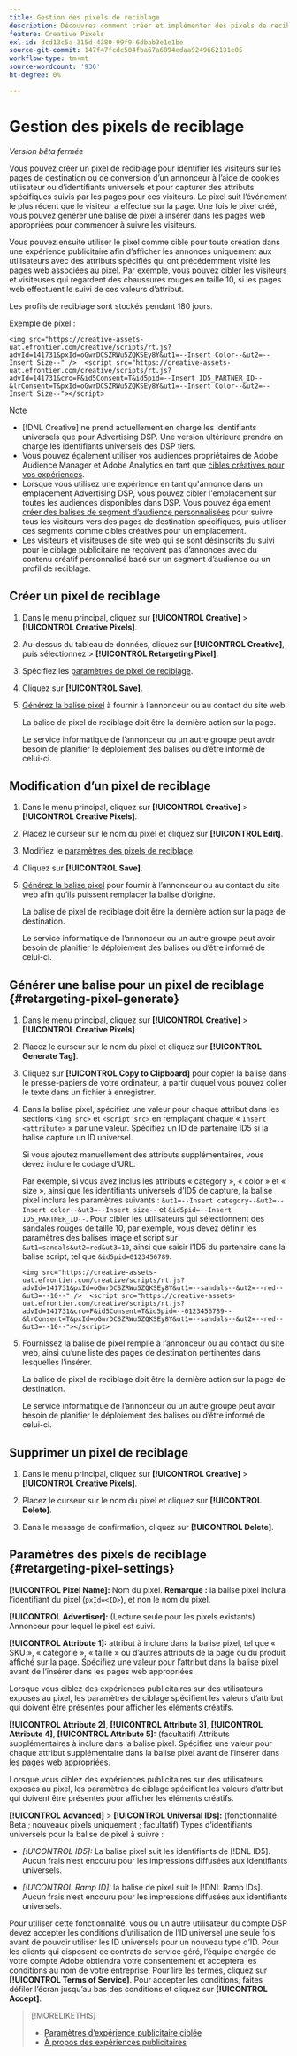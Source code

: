 ```yaml
---
title: Gestion des pixels de reciblage
description: Découvrez comment créer et implémenter des pixels de reciblage à utiliser comme cibles pour les expériences publicitaires.
feature: Creative Pixels
exl-id: dcd13c5a-315d-4380-99f9-6dbab3e1e1be
source-git-commit: 147f47fcdc504fba67a6894edaa9249662131e05
workflow-type: tm+mt
source-wordcount: '936'
ht-degree: 0%

---
```


# Gestion des pixels de reciblage

*Version bêta fermée*

<!-- Note to self: These aren't segments -- we don't create a pool of users. -->

Vous pouvez créer un pixel de reciblage pour identifier les visiteurs sur les pages de destination ou de conversion d’un annonceur à l’aide de cookies utilisateur ou d’identifiants universels et pour capturer des attributs spécifiques suivis par les pages pour ces visiteurs. Le pixel suit l’événement le plus récent que le visiteur a effectué sur la page. Une fois le pixel créé, vous pouvez générer une balise de pixel à insérer dans les pages web appropriées pour commencer à suivre les visiteurs.<!-- Note to self: surfer id=cookie or universal ID -->

Vous pouvez ensuite utiliser le pixel comme cible pour toute création dans une expérience publicitaire afin d’afficher les annonces uniquement aux utilisateurs avec des attributs spécifiés qui ont précédemment visité les pages web associées au pixel. Par exemple, vous pouvez cibler les visiteurs et visiteuses qui regardent des chaussures rouges en taille 10, si les pages web effectuent le suivi de ces valeurs d’attribut.<!-- better example? Make sure they match attribute examples below -->

Les profils de reciblage sont stockés pendant 180 jours.

Exemple de pixel :

```
<img src="https://creative-assets-uat.efrontier.com/creative/scripts/rt.js?advId=141731&pxId=oGwrDCSZRWu5ZQKSEy8Y&ut1=--Insert Color--&ut2=--Insert Size--" />  <script src="https://creative-assets-uat.efrontier.com/creative/scripts/rt.js?advId=141731&cro=F&id5Consent=T&id5pid=--Insert ID5_PARTNER_ID--&lrConsent=T&pxId=oGwrDCSZRWu5ZQKSEy8Y&ut1=--Insert Color--&ut2=--Insert Size--"></script>
```

>[!NOTE]
>
> * [!DNL Creative] ne prend actuellement en charge les identifiants universels que pour Advertising DSP. Une version ultérieure prendra en charge les identifiants universels des DSP tiers.<!-- Clarify this and reword as needed -->
>* Vous pouvez également utiliser vos audiences propriétaires de Adobe Audience Manager et Adobe Analytics en tant que [ cibles créatives pour vos expériences](/help/creative/experiences/experience-settings-targeting.md).
>* Lorsque vous utilisez une expérience en tant qu&#39;annonce dans un emplacement Advertising DSP, vous pouvez cibler l&#39;emplacement sur toutes les audiences disponibles dans DSP. Vous pouvez également [créer des balises de segment d’audience personnalisées](/help/dsp/audiences/custom-segment-create.md) pour suivre tous les visiteurs vers des pages de destination spécifiques, puis utiliser ces segments comme cibles créatives pour un emplacement.
>* Les visiteurs et visiteuses de site web qui se sont désinscrits du suivi pour le ciblage publicitaire ne reçoivent pas d’annonces avec du contenu créatif personnalisé basé sur un segment d’audience ou un profil de reciblage.

## Créer un pixel de reciblage

1. Dans le menu principal, cliquez sur **[!UICONTROL Creative]** > **[!UICONTROL Creative Pixels]**.

1. Au-dessus du tableau de données, cliquez sur **[!UICONTROL Creative]**, puis sélectionnez > **[!UICONTROL Retargeting Pixel]**.

1. Spécifiez les [paramètres de pixel de reciblage](#retargeting-pixel-settings).

1. Cliquez sur **[!UICONTROL Save]**.

1. [Générez la balise pixel](#retargeting-pixel-generate) à fournir à l’annonceur ou au contact du site web.

   La balise de pixel de reciblage doit être la dernière action sur la page.<!-- verify here and below -->

   Le service informatique de l’annonceur ou un autre groupe peut avoir besoin de planifier le déploiement des balises ou d’être informé de celui-ci.

## Modification d’un pixel de reciblage

1. Dans le menu principal, cliquez sur **[!UICONTROL Creative]** > **[!UICONTROL Creative Pixels]**.

1. Placez le curseur sur le nom du pixel et cliquez sur **[!UICONTROL Edit]**.

1. Modifiez le [paramètres des pixels de reciblage](#retargeting-pixel-settings).

1. Cliquez sur **[!UICONTROL Save]**.

1. [Générez la balise pixel](#retargeting-pixel-generate) pour fournir à l’annonceur ou au contact du site web afin qu’ils puissent remplacer la balise d’origine.

   La balise de pixel de reciblage doit être la dernière action sur la page de destination.

   Le service informatique de l’annonceur ou un autre groupe peut avoir besoin de planifier le déploiement des balises ou d’être informé de celui-ci.

## Générer une balise pour un pixel de reciblage {#retargeting-pixel-generate}

1. Dans le menu principal, cliquez sur **[!UICONTROL Creative]** > **[!UICONTROL Creative Pixels]**.

1. Placez le curseur sur le nom du pixel et cliquez sur **[!UICONTROL Generate Tag]**.

1. Cliquez sur **[!UICONTROL Copy to Clipboard]** pour copier la balise dans le presse-papiers de votre ordinateur, à partir duquel vous pouvez coller le texte dans un fichier à enregistrer.

1. Dans la balise pixel, spécifiez une valeur pour chaque attribut dans les sections `<img src>` et `<script src>` en remplaçant chaque « `Insert <attribute>` » par une valeur. Spécifiez un ID de partenaire ID5 si la balise capture un ID universel.

   Si vous ajoutez manuellement des attributs supplémentaires, vous devez inclure le codage d’URL.

   Par exemple, si vous avez inclus les attributs « category », « color » et « size », ainsi que les identifiants universels d’ID5 de capture, la balise pixel inclura les paramètres suivants : `&ut1=--Insert category--&ut2=--Insert color--&ut3=--Insert size--` et `&id5pid=--Insert ID5_PARTNER_ID--`. Pour cibler les utilisateurs qui sélectionnent des sandales rouges de taille 10, par exemple, vous devez définir les paramètres des balises image et script sur `&ut1=sandals&ut2=red&ut3=10`, ainsi que saisir l’ID5 du partenaire dans la balise script, tel que `&id5pid=0123456789`.

   `<img src="https://creative-assets-uat.efrontier.com/creative/scripts/rt.js?advId=141731&pxId=oGwrDCSZRWu5ZQKSEy8Y&ut1=--sandals--&ut2=--red--&ut3=--10--" />  <script src="https://creative-assets-uat.efrontier.com/creative/scripts/rt.js?advId=141731&cro=F&id5Consent=T&id5pid=--0123456789--&lrConsent=T&pxId=oGwrDCSZRWu5ZQKSEy8Y&ut1=--sandals--&ut2=--red--&ut3=--10--"></script>`

1. Fournissez la balise de pixel remplie à l’annonceur ou au contact du site web, ainsi qu’une liste des pages de destination pertinentes dans lesquelles l’insérer.

   La balise de pixel de reciblage doit être la dernière action sur la page de destination.

   Le service informatique de l’annonceur ou un autre groupe peut avoir besoin de planifier le déploiement des balises ou d’être informé de celui-ci.

## Supprimer un pixel de reciblage

1. Dans le menu principal, cliquez sur **[!UICONTROL Creative]** > **[!UICONTROL Creative Pixels]**.

1. Placez le curseur sur le nom du pixel et cliquez sur **[!UICONTROL Delete]**.

1. Dans le message de confirmation, cliquez sur **[!UICONTROL Delete]**.

## Paramètres des pixels de reciblage {#retargeting-pixel-settings}

**[!UICONTROL Pixel Name]:** Nom du pixel. **Remarque :** la balise pixel inclura l’identifiant du pixel (`pxId=<ID>`), et non le nom du pixel.

**[!UICONTROL Advertiser]:** (Lecture seule pour les pixels existants) Annonceur pour lequel le pixel est suivi.

**[!UICONTROL Attribute 1]:** attribut à inclure dans la balise pixel, tel que « SKU », « catégorie », « taille » ou d’autres attributs de la page ou du produit affiché sur la page. Spécifiez une valeur pour l’attribut dans la balise pixel avant de l’insérer dans les pages web appropriées.

Lorsque vous ciblez des expériences publicitaires sur des utilisateurs exposés au pixel, les paramètres de ciblage spécifient les valeurs d’attribut qui doivent être présentes pour afficher les éléments créatifs.

**[!UICONTROL Attribute 2]**, **[!UICONTROL Attribute 3]**, **[!UICONTROL Attribute 4]**, **[!UICONTROL Attribute 5]:** (facultatif) Attributs supplémentaires à inclure dans la balise pixel. Spécifiez une valeur pour chaque attribut supplémentaire dans la balise pixel avant de l’insérer dans les pages web appropriées.

Lorsque vous ciblez des expériences publicitaires sur des utilisateurs exposés au pixel, les paramètres de ciblage spécifient les valeurs d’attribut qui doivent être présentes pour afficher les éléments créatifs.

**[!UICONTROL Advanced]** > **[!UICONTROL Universal IDs]:** (fonctionnalité Beta ; nouveaux pixels uniquement ; facultatif) Types d’identifiants universels pour la balise de pixel à suivre :

* *[!UICONTROL ID5]:* La balise pixel suit les identifiants de [!DNL ID5]. Aucun frais n’est encouru pour les impressions diffusées aux identifiants universels.

* *[!UICONTROL Ramp ID]:* la balise de pixel suit le [!DNL Ramp IDs]. Aucun frais n’est encouru pour les impressions diffusées aux identifiants universels.

Pour utiliser cette fonctionnalité, vous ou un autre utilisateur du compte DSP devez accepter les conditions d’utilisation de l’ID universel une seule fois avant de pouvoir utiliser les ID universels pour un nouveau type d’ID. Pour les clients qui disposent de contrats de service géré, l’équipe chargée de votre compte Adobe obtiendra votre consentement et acceptera les conditions au nom de votre entreprise. Pour lire les termes, cliquez sur **[!UICONTROL Terms of Service]**. Pour accepter les conditions, faites défiler l’écran jusqu’au bas des conditions et cliquez sur **[!UICONTROL Accept]**.

>[!MORELIKETHIS]
>
>* [Paramètres d’expérience publicitaire ciblée](/help/creative/experiences/experience-settings-targeting.md)
>* [À propos des expériences publicitaires](/help/creative/experiences/experience-about.md)
